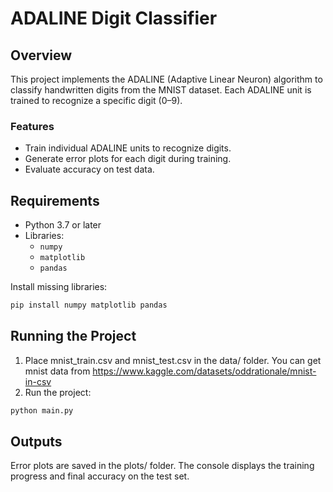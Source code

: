 
# ADALINE Digit Classifier

## Overview

This project implements the ADALINE (Adaptive Linear Neuron) algorithm to classify handwritten digits from the MNIST dataset. Each ADALINE unit is trained to recognize a specific digit (0–9).

### Features
- Train individual ADALINE units to recognize digits.
- Generate error plots for each digit during training.
- Evaluate accuracy on test data.

## Requirements

- Python 3.7 or later
- Libraries:
  - `numpy`
  - `matplotlib`
  - `pandas`

Install missing libraries:

```bash
pip install numpy matplotlib pandas
```
## Running the Project
1. Place mnist_train.csv and mnist_test.csv in the data/ folder. You can get mnist data from https://www.kaggle.com/datasets/oddrationale/mnist-in-csv
2. Run the project:
```bash
python main.py
```

## Outputs
Error plots are saved in the plots/ folder.
The console displays the training progress and final accuracy on the test set.